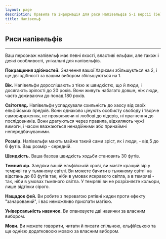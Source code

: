 ```yaml
---
layout: page
description: Правила та інформація для раси Напівельфів 5-ї версії (5e) SRD (Довідник із документації системи).
title: Напівельф
---
```


## Риси напівельфів
- - -
Ваш персонаж напівельф має певні якості, властиві ельфам, але також і деякі особливості, унікальні для напівельфів.

**Покращення здібностей.** Значення вашої Харизми збільшується на 2, і ще дві здібності за вашим вибором збільшуються на 1.

**Вік.** Напівельфи дорослішають з тією ж швидкістю, що й люди, і досягають зрілості до 20 років. Вони живуть набагато довше, ніж люди, часто доживаючи до понад 180 років.

**Світогляд.** Напівельфи успадкували схильність до хаосу від своїх ельфійських предків. Вони однаково цінують особисту свободу і творче самовираження, не проявляючи ні любові до лідерів, ні прагнення до послідовників. Вони дратуються через правила, відхиляють чужі вимоги, і часом вважаються ненадійними або принаймні непередбачуваними.

**Розмір.** Напівельфи мають майже такий сами зріст, як і люди, - від 5 до 6 футів. Ваш розмір - середній.

**Швидкість.** Ваша базова швидкість ходьби становить 30 футів.

**Темний зір.** Завдяки вашій ельфійській крові, ви маєте кращий зір у темряві та у тьмяному світлі. Ви можете бачити в тьмяному світлі на відстань до 60 футів так, ніби в умовах яскравого світла, а в темряві - так, ніби в умовах тьмяного світла. У темряві ви не розрізняєте кольори, лише відтінки сірого.

**Нащадок фей.** Ви робите з перевагою рятівні кидки проти ефекту "зачарований", і вас неможливо приспати магією.

**Універсальність навичок.** Ви опановуєте дві навички за власним вибором.

**Мови.** Ви можете говорити, читати й писати спільною, ельфійською та ще однією додатковоою мовою за власним вибором.
